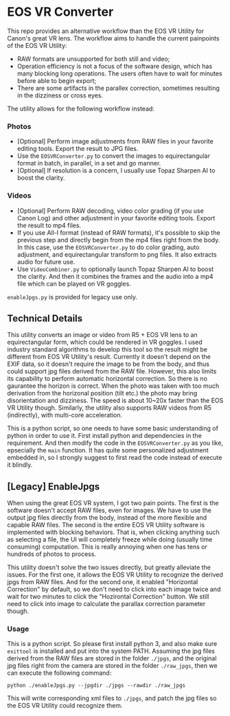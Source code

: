 # EOS VR Converter

This repo provides an alternative workflow than the EOS VR Utility for Canon's great VR lens.
The workflow aims to handle the current painpoints of the EOS VR Utility:

* RAW formats are unsupported for both still and video;
* Operation efficiency is not a focus of the software design, which has many blocking long operations. The users often have to wait for minutes before able to begin export;
* There are some artifacts in the parallex correction, sometimes resulting in the dizziness or cross eyes.

The utility allows for the following workflow instead:

### Photos

* [Optional] Perform image adjustments from RAW files in your favorite editing tools. Export the result to JPG files.
* Use the `EOSVRConverter.py` to convert the images to equirectangular format in batch, in parallel, in a set and go manner.
* [Optional] If resolution is a concern, I usually use Topaz Sharpen AI to boost the clarity.

### Videos

* [Optional] Perform RAW decoding, video color grading (if you use Canon Log) and other adjustment in your favorite editing tools. Export the result to mp4 files.
* If you use All-I format (instead of RAW formats), it's possible to skip the previous step and directly begin from the mp4 files right from the body. In this case, use the `EOSVRConverter.py` to do color grading, auto adjustment, and equirectangular transform to png files. It also extracts audio for future use.
* Use `VideoCombiner.py` to optionally launch Topaz Sharpen AI to boost the clarity. And then it combines the frames and the audio into a mp4 file which can be played on VR goggles.

`enableJpgs.py` is provided for legacy use only.

## Technical Details

This utility converts an image or video from R5 + EOS VR lens to an equirectangular form, which could be rendered in VR goggles.
I used industry standard algorithms to develop this tool so the result might be different from EOS VR Utility's result.
Currently it doesn't depend on the EXIF data, so it doesn't require the image to be from the body, and thus could support jpg files derived from the RAW file.
However, this also limits its capability to perform automatic horizontal correction.
So there is no gaurantee the horizon is correct.
When the photo was taken with too much derivation from the horizonal position (tilt etc.) the photo may bring disorientation and dizziness.
The speed is about 10~20x faster than the EOS VR Utility though.
Similarly, the utility also supports RAW videos from R5 (indirectly), with multi-core acceleration.

This is a python script, so one needs to have some basic understanding of python in order to use it.
First install python and dependencies in the requirement.
And then modify the code in the `EOSVRConverter.py` as you like, epsecially the `main` function.
It has quite some personalized adjustment embedded in, so I strongly suggest to first read the code instead of execute it blindly.

## [Legacy] EnableJpgs

When using the great EOS VR system, I got two pain points.
The first is the software doesn't accept RAW files, even for images.
We have to use the output jpg files directly from the body, instead of the more flexible and capable RAW files.
The second is the entire EOS VR Utility software is implemented with blocking behaviors.
That is, when clicking anything such as selecting a file, the UI will completely freeze while doing (usually time consuming) computation.
This is really annoying when one has tens or hundreds of photos to process.

This utility doesn't solve the two issues directly, but greatly alleviate the issues.
For the first one, it allows the EOS VR Utility to recognize the derived jpgs from RAW files.
And for the second one, it enabled "Horizontal Correction" by default, so we don't need to click into each image twice and wait for two minutes to click the "Hozirontal Correction" button.
We still need to click into image to calculate the parallax correction parameter though.

### Usage

This is a python script.
So please first install python 3, and also make sure `exittool` is installed and put into the system PATH.
Assuming the jpg files derived from the RAW files are stored in the folder `./jpgs`, and the original jpg files right from the camera are stored in the folder `./raw_jpgs`, then we can execute the following command:

```
python ./enableJpgs.py --jpgdir ./jpgs --rawdir ./raw_jpgs
```

This will write corresponding xml files to `./jpgs`, and patch the jpg files so the EOS VR Utility could recognize them.